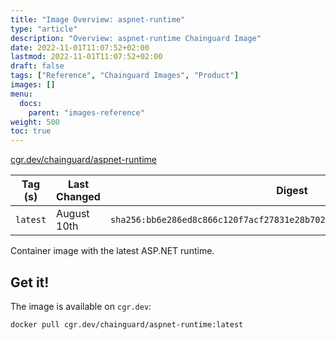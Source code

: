 ```yaml
---
title: "Image Overview: aspnet-runtime"
type: "article"
description: "Overview: aspnet-runtime Chainguard Image"
date: 2022-11-01T11:07:52+02:00
lastmod: 2022-11-01T11:07:52+02:00
draft: false
tags: ["Reference", "Chainguard Images", "Product"]
images: []
menu:
  docs:
    parent: "images-reference"
weight: 500
toc: true
---
```


[cgr.dev/chainguard/aspnet-runtime](https://github.com/chainguard-images/images/tree/main/images/aspnet-runtime)

| Tag (s)   | Last Changed | Digest                                                                    |
|-----------|--------------|---------------------------------------------------------------------------|
|  `latest` | August 10th  | `sha256:bb6e286ed8c866c120f7acf27831e28b702961484b002c6b20480bcd346c2af8` |



Container image with the latest ASP.NET runtime.

## Get it!

The image is available on `cgr.dev`:

    docker pull cgr.dev/chainguard/aspnet-runtime:latest

